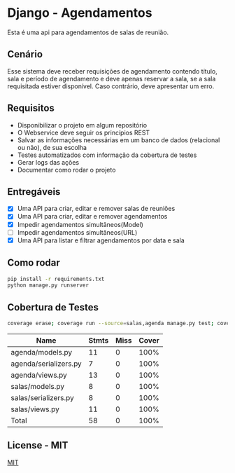 # Django - Agendamentos

Esta é uma api para agendamentos de salas de reunião.

## Cenário

Esse sistema deve receber requisições de agendamento contendo título, sala e período de agendamento e
deve apenas reservar a sala, se a sala requisitada estiver disponível. Caso contrário, deve apresentar um
erro.


## Requisitos

 - Disponibilizar o projeto em algum repositório
 - O Webservice deve seguir os princípios REST
 - Salvar as informações necessárias em um banco de dados (relacional ou não), de sua escolha
 - Testes automatizados com informação da cobertura de testes
 - Gerar logs das ações
 - Documentar como rodar o projeto

## Entregáveis

 - [x] Uma API para criar, editar e remover salas de reuniões
 - [x] Uma API para criar, editar e remover agendamentos
 - [x] Impedir agendamentos simultâneos(Model)
 - [ ] Impedir agendamentos simultâneos(URL)
 - [x] Uma API para listar e filtrar agendamentos por data e sala

 ## Como rodar

```bash
pip install -r requirements.txt 
python manage.py runserver
```

## Cobertura de Testes


```bash
coverage erase; coverage run --source=salas,agenda manage.py test; coverage report


```
|Name                    | Stmts |Miss| Cover|
|-|-|-|-|
|agenda/models.py           |11      |0   |100%
|agenda/serializers.py       |7      |0   |100%
|agenda/views.py            |13      |0   |100%
|salas/models.py             |8      |0   |100%
|salas/serializers.py        |8      |0   |100%
|salas/views.py             |11      |0   |100%
|Total                      |58      |0   |100%
 

## License - MIT

[MIT](https://choosealicense.com/licenses/mit/)